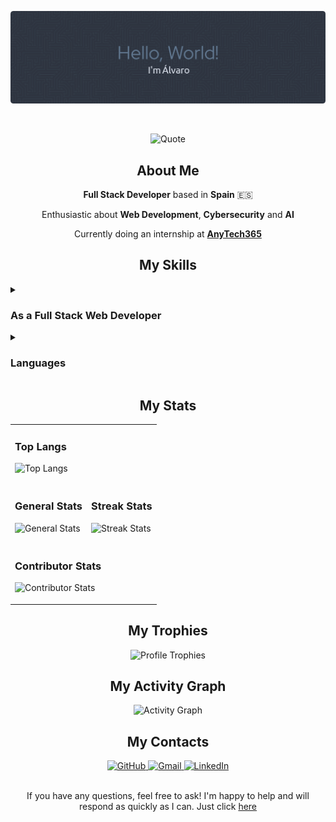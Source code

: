 <p align="center">
  <img src="./assets/banners/banner.png" alt="Banner">
</p>

<br>

<p align="center">
  <img src="https://quotes-github-readme.vercel.app/api?quote=Any%20sufficiently%20advanced%20technology%20is%20indistinguishable%20from%20magic.&author=Arthur%20C.%20Clarke&theme=nord&type=horizontal&border=true" alt="Quote"/>
</p>

<h2 align="center">About Me</h2>

<div align="center">
  <p><strong>Full Stack Developer</strong> based in <strong>Spain</strong> 🇪🇸</p> 
  <p>Enthusiastic about <strong>Web Development</strong>, <strong>Cybersecurity</strong> and <strong>AI</strong></p>
  <p>Currently doing an internship at <strong><a href="https://anytech365.com/es/" target="_blank">AnyTech365</a></strong></p>
</div>

<h2 align="center">My Skills</h2>

<details>
  <summary><h3><strong>As a Full Stack Web Developer</strong></h3></summary>
  
  #### Technologies and tools I have worked with
  
  ##### Back-end
  ![Back-end](https://go-skill-icons.vercel.app/api/icons?i=cs,java,php,python,composer,dotnet,django,expressjs,flask,jwt,laravel,nestjs,nodejs,npm,spring,symfony,twig&titles=true)
  
  ##### Front-end
  ![Front-end](https://go-skill-icons.vercel.app/api/icons?i=html,css,javascript,sass,blazor,bootstrap,canva,figma,jquery,react,svg,tailwindcss,typescript,vite,webpack,wordpress,yarn&titles=true)
  
  ##### APIs
  ![APIs](https://go-skill-icons.vercel.app/api/icons?i=api,json,postman,swagger,yaml&titles=true)

  ##### Deployment Platforms
  ![Deployment Platforms](https://go-skill-icons.vercel.app/api/icons?i=azuredevops,githubpages,heroku,netlify,render&titles=true)
  
  ##### Database Management Systems
  ![Database Management Systems](https://go-skill-icons.vercel.app/api/icons?i=mariadb,mongodb,mysql,postgresql&titles=true)
  
  ##### Integrated Development Environments
  ![Integrated Development Environments](https://go-skill-icons.vercel.app/api/icons?i=eclipse,pycharm,visualstudio,vscode&titles=true)
  
  ##### Servers
  ![Servers](https://go-skill-icons.vercel.app/api/icons?i=apache,tomcat,nginx&titles=true)
  
  ##### OS and Distributions
  ![OS and Distributions](https://go-skill-icons.vercel.app/api/icons?i=linux,ubuntu,windows&titles=true)

  ##### Development Browsers
  ![Dev Browsers](https://go-skill-icons.vercel.app/api/icons?i=chrome,edge,firefox&titles=true)
  
  ##### Version Control
  ![Version Control](https://go-skill-icons.vercel.app/api/icons?i=git,github,&titles=true)
  
  ##### Cloud Platforms
  ![Cloud Platforms](https://go-skill-icons.vercel.app/api/icons?i=aws,azure&titles=true)
  
  ##### Container Platforms
  ![Container Platforms](https://go-skill-icons.vercel.app/api/icons?i=docker,kubernetes&titles=true)
  
  ##### Bot Development
  ![Bot Development](https://go-skill-icons.vercel.app/api/icons?i=discordbots&titles=true)
  
  ##### Productivity Tools
  ![Productivity Tools](https://go-skill-icons.vercel.app/api/icons?i=libreoffice&titles=true)
  
  #### Top Repositories
  Stay tuned for upcoming projects
</details>

<details>
  <summary><h3><strong>Languages</strong></h3></summary>
  
  #### Native Language
  <div>
    <img src="assets/icons/es.svg" class="icon" alt="Spanish" title="Spanish" height="50" width="50">
  </div>
  
  #### Other Languages
  <div>
    <img src="assets/icons/uk.svg" class="icon" alt="English" title="English" height="50" width="50">
  </div>
</details>

<h2 align="center">My Stats</h2>

<div align="center">
  <table width="100%">
    <tr>
      <td colspan="2">
        <h3><strong>Top Langs</strong></h3>
        <p>
          <img src="https://github-readme-stats.vercel.app/api/top-langs/?username=AlvaroFernandezGallego&layout=donut&theme=nord" alt="Top Langs"/>
        </p>
      </td>
    </tr>
    <tr>
      <td>
        <h3><strong>General Stats</strong></h3>
        <p>
          <img src="https://github-readme-stats.vercel.app/api?username=AlvaroFernandezGallego&show_icons=true&theme=nord&rank_icon=github" alt="General Stats"/>
        </p>
      </td>
      <td>
        <h3><strong>Streak Stats</strong></h3>
        <p>
          <img src="https://streak-stats.demolab.com/?user=AlvaroFernandezGallego&theme=nord" alt="Streak Stats"/>
        </p>
      </td>
    </tr>
    <tr>
      <td colspan="2">
        <h3><strong>Contributor Stats</strong></h3>
        <p>
          <img src="https://github-contributor-stats.vercel.app/api?username=AlvaroFernandezGallego&combine_all_yearly_contributions=true&hide=B,B+&theme=nord&hide_contributor_rank=false" alt="Contributor Stats"/>
        </p>
      </td>
    </tr>
  </table>
</div>

<h2 align="center">My Trophies</h2>

<p align="center">
  <img src="https://github-profile-trophy.vercel.app/?username=AlvaroFernandezGallego&no-bg=false&margin-w=15&theme=nord" alt="Profile Trophies">
</p>

<h2 align="center">My Activity Graph</h2>

<p align="center">
  <img src="https://github-readme-activity-graph.vercel.app/graph?username=AlvaroFernandezGallego&theme=nord" alt="Activity Graph"/>
</p>

<h2 align="center">My Contacts</h2>

<div align="center">
  <a href="https://github.com/AlvaroFernandezGallego">
    <img src="https://go-skill-icons.vercel.app/api/icons?i=github" alt="GitHub">
  </a>
  
  <a href="mailto:varogallego1998@gmail.com">
    <img src="https://go-skill-icons.vercel.app/api/icons?i=gmail" alt="Gmail">
  </a>
  
  <a href="https://www.linkedin.com/in/alvarofernandezgallego">
    <img src="https://go-skill-icons.vercel.app/api/icons?i=linkedin" alt="LinkedIn">
  </a>
</div>

<br>

<div align="center">
  <p>If you have any questions, feel free to ask! I'm happy to help and will respond as quickly as I can. Just click <a href="https://github.com/AlvaroFernandezGallego/AlvaroFernandezGallego/issues" target="_blank">here</a></p>
</div>

